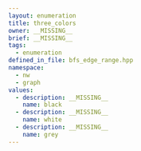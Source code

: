 ```yaml
---
layout: enumeration
title: three_colors
owner: __MISSING__
brief: __MISSING__
tags:
  - enumeration
defined_in_file: bfs_edge_range.hpp
namespace:
  - nw
  - graph
values:
  - description: __MISSING__
    name: black
  - description: __MISSING__
    name: white
  - description: __MISSING__
    name: grey
---
```

